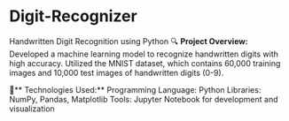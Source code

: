 # Digit-Recognizer
Handwritten Digit Recognition using Python
🔍 **Project Overview:**
Developed a machine learning model to recognize handwritten digits with high accuracy.
Utilized the MNIST dataset, which contains 60,000 training images and 10,000 test images of handwritten digits (0-9).

🔧** Technologies Used:**
Programming Language: Python
Libraries:  NumPy, Pandas, Matplotlib
Tools: Jupyter Notebook for development and visualization

